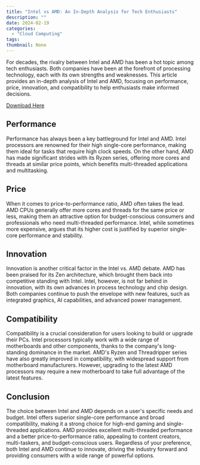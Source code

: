 ```yaml
---
title: "Intel vs AMD: An In-Depth Analysis for Tech Enthusiasts"
description: ""
date: 2024-02-19
categories:
  - "Cloud Computing"
tags:
thumbnail: None
---
```


<p>For decades, the rivalry between Intel and AMD has been a hot topic among tech enthusiasts. Both companies have been at the forefront of processing technology, each with its own strengths and weaknesses. This article provides an in-depth analysis of Intel and AMD, focusing on performance, price, innovation, and compatibility to help enthusiasts make informed decisions.</p>

<a type="button" href="https://shortlinkshare.com/a-sl/6efcX4wM9z" class="downloadbtn">Download Here</a>

<h2>Performance</h2>
<p>Performance has always been a key battleground for Intel and AMD. Intel processors are renowned for their high single-core performance, making them ideal for tasks that require high clock speeds. On the other hand, AMD has made significant strides with its Ryzen series, offering more cores and threads at similar price points, which benefits multi-threaded applications and multitasking.</p>

<h2>Price</h2>
<p>When it comes to price-to-performance ratio, AMD often takes the lead. AMD CPUs generally offer more cores and threads for the same price or less, making them an attractive option for budget-conscious consumers and professionals who need multi-threaded performance. Intel, while sometimes more expensive, argues that its higher cost is justified by superior single-core performance and stability.</p>

<h2>Innovation</h2>
<p>Innovation is another critical factor in the Intel vs. AMD debate. AMD has been praised for its Zen architecture, which brought them back into competitive standing with Intel. Intel, however, is not far behind in innovation, with its own advances in process technology and chip design. Both companies continue to push the envelope with new features, such as integrated graphics, AI capabilities, and advanced power management.</p>

<h2>Compatibility</h2>
<p>Compatibility is a crucial consideration for users looking to build or upgrade their PCs. Intel processors typically work with a wide range of motherboards and other components, thanks to the company's long-standing dominance in the market. AMD's Ryzen and Threadripper series have also greatly improved in compatibility, with widespread support from motherboard manufacturers. However, upgrading to the latest AMD processors may require a new motherboard to take full advantage of the latest features.</p>

<h2>Conclusion</h2>
<p>The choice between Intel and AMD depends on a user's specific needs and budget. Intel offers superior single-core performance and broad compatibility, making it a strong choice for high-end gaming and single-threaded applications. AMD provides excellent multi-threaded performance and a better price-to-performance ratio, appealing to content creators, multi-taskers, and budget-conscious users. Regardless of your preference, both Intel and AMD continue to innovate, driving the industry forward and providing consumers with a wide range of powerful options.</p>
